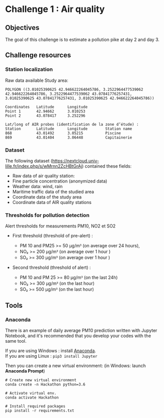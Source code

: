 # Challenge 1 : Air quality 

## Objectives 

The goal of this challenge is to estimate a pollution pike at day 2 and day 3. 

## Challenge resources

### Station localization 

Raw data available 
Study area:

    POLYGON ((3.01025390625 42.946622264045786, 3.2522964477539062 42.946622264045786, 3.2522964477539062 43.07841776257431, 3.01025390625 43.07841776257431, 3.01025390625 42.946622264045786))

```
Coordinates   Latitude      Longitude
Point 1       42.94662      3.010253        
Point 2       43.078417     3.252296

Lat/long of AIR probes (identification de la zone d’étude) :
Station       Latitude      Longitude        Station name
868           43.01492      3.05215          Piscine
869           43.01404      3.06448          Capitainerie
```

### Dataset 

The following dataset (https://nextcloud.univ-lille.fr/index.php/s/wMrnn2ZcHBtGrAj) contained these fields:
 * Raw data of air quality station: 
 * Fine particle concentration (anonymized data)
  * Weather data: wind, rain
  * Maritime traffic data of the studied area
  * Coordinate data of the study area
  * Coordinate data of AIR quality stations 

### Thresholds for pollution detection 

Alert thresholds for measurements PM10, NO2 et SO2 

 * First threshold (threshold of pre-alert) :
    * PM 10 and PM25 >= 50 μg/mᴲ (on average over 24 hours),
    * NO₂ >= 200 μg/mᴲ (on average over 1 hour )
    * SO₂ >= 300 μg/mᴲ (on average over 1 hour )

 * Second threshold (threshold of alert) :
    * PM 10 and PM 25 >= 80 μg/mᴲ (on the last 24h)
    * NO₂ >= 300 μg/mᴲ (on the last hour)
    * SO₂ >= 500 μg/mᴲ (on the last hour)

## Tools
### Anaconda
There is an example of daily average PM10 prediction written with Jupyter Notebook, and it's recommended that you develop your codes with the same tool.  

If you are using Windows : install [Anaconda](https://www.anaconda.com/products/individual).    
If you are using Linux : `pip3 install Jupyter`  

Then you can create a new virtual environment: (in Windows: launch **Anaconda Prompt**)
```
# Create new virtual environment
conda create -n Hackathon python=3.6   

# Activate virtual env.
conda activate Hackathon  

# Install required packages
pip install -r requirements.txt
```
